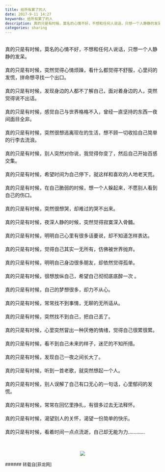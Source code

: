 ```yaml
---
title: 给所有累了的人
date: 2017-9-11 14:27
keywords: 给所有累了的人
description: 真的只是有时候，莫名的心情不好，不想和任何人说话，只想一个人静静的发呆。真的只是有时候，突然觉得心情烦躁，看什么都觉得不舒服，心里闷的发慌，拼命想寻找一个出口。真的只是有时候，发现身边的人都不了解自己，面对着身边的人，突然觉得说不出话。真的只是有时候，感觉自己与世界格格不入，曾经一直坚持的东西一夜间面目全非。真的只是有时候，突然很想逃离现在的生活，想不顾一切收拾自己简单的行李去流浪。真的只是有时候，别人突然对你说，我觉得你变了，然后自己开始百感交集。真的只是有时候，希望时间为自己停下，就这样和喜欢的人地老天荒。真的只是有时候，在自己脆弱的时候，想一个人躲起来，不愿别人看到自己的伤口。真的只是有时候，突然很想哭，却难过的哭不出来。真的只是有时候，夜深人静的时候，突然觉得寂寞深入骨髓。真的只是有时候，明明自己心里有很多话要说，却不知道怎样表达。真的只是有时候，觉得自己其实一无所有，仿佛被世界抛弃。真的只是有时候，明明自己身边很多朋友，却依然觉得孤单。真的只是有时候，很想放纵自己，希望自己彻彻底底醉一次 。真的只是有时候，自己的梦想很多，却力不从心。真的只是有时候，常常找不到事情，无聊的无所适从。真的只是有时候，突然找不到自己，把自己丢了。真的只是有时候，心里突然冒出一种厌倦的情绪，觉得自己很累很累。真的只是有时候，看不到自己未来的样子，迷茫的不知所措。真的只是有时候，发现自己一夜之间长大了。真的只是有时候，听到一首老歌，就突然想起一个人。真的只是有时候，别人误解了自己有口无心的一句话，心里郁闷的发慌。真的只是有时候，常常在回忆里挣扎，有很多过去无法释怀。真的只是有时候，渴望别人的关怀，渴望一份简单的快乐。真的只是有时候，看着时间一点点流逝，自己却无能为力…………
categories: sharing
---
```

<td class="t_f" id="postmessage_879654">

<font size="3"><br/>
真的只是有时候，莫名的心情不好，不想和任何人说话，只想一个人静静的发呆。<br/>
<br/>
真的只是有时候，突然觉得心情烦躁，看什么都觉得不舒服，心里闷的发慌，拼命想寻找一个出口。<br/>
<br/>
真的只是有时候，发现身边的人都不了解自己，面对着身边的人，突然觉得说不出话。<br/>
<br/>
真的只是有时候，感觉自己与世界格格不入，曾经一直坚持的东西一夜间面目全非。<br/>
<br/>
真的只是有时候，突然很想逃离现在的生活，想不顾一切收拾自己简单的行李去流浪。<br/>
<br/>
真的只是有时候，别人突然对你说，我觉得你变了，然后自己开始百感交集。<br/>
<br/>
真的只是有时候，希望时间为自己停下，就这样和喜欢的人地老天荒。<br/>
<br/>
真的只是有时候，在自己脆弱的时候，想一个人躲起来，不愿别人看到自己的伤口。<br/>
<br/>
真的只是有时候，突然很想哭，却难过的哭不出来。<br/>
<br/>
真的只是有时候，夜深人静的时候，突然觉得寂寞深入骨髓。<br/>
<br/>
真的只是有时候，明明自己心里有很多话要说，却不知道怎样表达。<br/>
<br/>
真的只是有时候，觉得自己其实一无所有，仿佛被世界抛弃。<br/>
<br/>
真的只是有时候，明明自己身边很多朋友，却依然觉得孤单。<br/>
<br/>
真的只是有时候，很想放纵自己，希望自己彻彻底底醉一次 。<br/>
<br/>
真的只是有时候，自己的梦想很多，却力不从心。<br/>
<br/>
真的只是有时候，常常找不到事情，无聊的无所适从。<br/>
<br/>
真的只是有时候，突然找不到自己，把自己丢了。<br/>
<br/>
真的只是有时候，心里突然冒出一种厌倦的情绪，觉得自己很累很累。<br/>
<br/>
真的只是有时候，看不到自己未来的样子，迷茫的不知所措。<br/>
<br/>
真的只是有时候，发现自己一夜之间长大了。<br/>
<br/>
真的只是有时候，听到一首老歌，就突然想起一个人。<br/>
<br/>
真的只是有时候，别人误解了自己有口无心的一句话，心里郁闷的发慌。<br/>
<br/>
真的只是有时候，常常在回忆里挣扎，有很多过去无法释怀。<br/>
<br/>
真的只是有时候，渴望别人的关怀，渴望一份简单的快乐。<br/>
<br/>
真的只是有时候，看着时间一点点流逝，自己却无能为力…………<br/>
</font><font size="3"><br/>
</font><br/>
<div align="center">

<img aid="623707" data-cf-modified-a58afc0b0f1808d1e94de188-="" file="data/attachment/forum/201709/11/142647t0u0ousohytkmd6y.png.thumb.jpg" id="aimg_623707" inpost="1" onclick="" onmouseover="" src="http://www.flw.ph/data/attachment/forum/201709/11/142647t0u0ousohytkmd6y.png" style="cursor:pointer" zoomfile="data/attachment/forum/201709/11/142647t0u0ousohytkmd6y.png"/>


</div><br/>
</td>
###### 转载自[菲龙网]